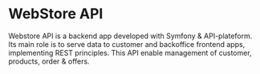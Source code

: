  # WebStore API
 
Webstore API is a backend app developed with Symfony & API-plateform. Its main role is to 
serve data to customer and backoffice frontend apps, implementing REST principles.
This API enable management of customer, products, order & offers.

